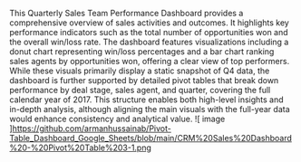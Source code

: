 This Quarterly Sales Team Performance Dashboard provides a comprehensive overview of sales activities and outcomes. It highlights key performance indicators such as the total number of opportunities won and the overall win/loss rate. The dashboard features visualizations including a donut chart representing win/loss percentages and a bar chart ranking sales agents by opportunities won, offering a clear view of top performers. While these visuals primarily display a static snapshot of Q4 data, the dashboard is further supported by detailed pivot tables that break down performance by deal stage, sales agent, and quarter, covering the full calendar year of 2017. This structure enables both high-level insights and in-depth analysis, although aligning the main visuals with the full-year data would enhance consistency and analytical value.
![ image ]https://github.com/armanhussainab/Pivot-Table_Dashboard_Google_Sheets/blob/main/CRM%20Sales%20Dashboard%20-%20Pivot%20Table%203-1.png
